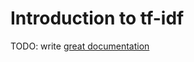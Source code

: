 # Introduction to tf-idf

TODO: write [great documentation](http://jacobian.org/writing/great-documentation/what-to-write/)
